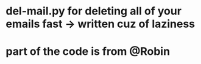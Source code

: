 # del-mail.py for deleting all of your emails fast -> written cuz of laziness
# part of the code is from @Robin
